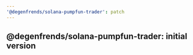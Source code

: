```yaml
---
'@degenfrends/solana-pumpfun-trader': patch
---
```


## @degenfrends/solana-pumpfun-trader: initial version
